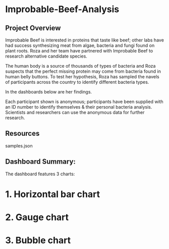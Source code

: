 # Improbable-Beef-Analysis

## Project Overview
Improbable Beef is interested in proteins that taste like beef; other labs have had success synthesizing meat from algae, bacteria and fungi found on plant roots. Roza and her team have partnered with Improbable Beef to research alternative candidate species.

The human body is a source of thousands of types of bacteria and Roza suspects that the perfect missing protein may come from bacteria found in human belly buttons. To test her hypothesis, Roza has sampled the navels of participants across the country to identify different bacteria types.

In the dashboards below are her findings.

Each participant shown is anonymous; participants have been supplied with an ID number to identify themselves & their personal bacteria analysis. Scientists and researchers can use the anonymous data for further research.

## Resources
samples.json

## Dashboard Summary: 

The dashboard features 3 charts:
# 1. Horizontal bar chart

# 2. Gauge chart
# 3. Bubble chart